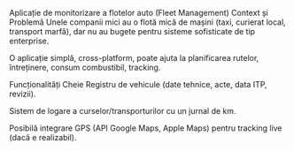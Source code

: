 Aplicație de monitorizare a flotelor auto (Fleet Management)
Context și Problemă
Unele companii mici au o flotă mică de mașini (taxi, curierat local, transport marfă), dar nu au bugete pentru sisteme sofisticate de tip enterprise.

O aplicație simplă, cross-platform, poate ajuta la planificarea rutelor, întreținere, consum combustibil, tracking.

Funcționalități Cheie
Registru de vehicule (date tehnice, acte, data ITP, revizii).

Sistem de logare a curselor/transporturilor cu un jurnal de km.

Posibilă integrare GPS (API Google Maps, Apple Maps) pentru tracking live (dacă e realizabil).
